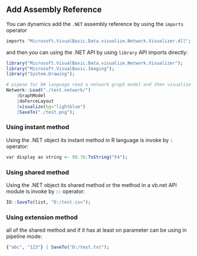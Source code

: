 ## Add Assembly Reference

You can dynamics add the ``.NET`` assembly reference by using the ``imports`` operator

```R
imports "Microsoft.VisualBasic.Data.visualize.Network.Visualizer.dll";
```

and then you can using the .NET API by using ``library`` API imports directly:

```R
library("Microsoft.VisualBasic.Data.visualize.Network.Visualizer");
library("Microsoft.VisualBasic.Imaging");
library("System.Drawing");

# pipene for R# language read a network graph model and then visualize as png image
Network::Load("./test.network/")
    |GraphModel
    |doForceLayout
    |visualize(bg="lightblue")
    |SaveTo("./test.png");
```

### Using instant method

Using the .NET object its instant method in R language is invoke by ``:`` operator:

```R
var display as string <- 98.76:ToString("F4");
```

### Using shared method

Using the .NET object its shared method or the method in a vb.net API module is invoke by ``::`` operator:

```R
IO::SaveTo(list, "D:/test.csv");
```

### Using extension method

all of the shared method and if it has at least on parameter can be using in pipeline mode:

```R
{"abc", "123"} | SaveTo("D:/test.txt");
```